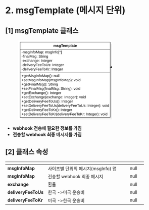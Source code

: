 # 2. msgTemplate (메시지 단위)

## \[1] msgTemplate 클래스

<figure><img src="../../../../../.gitbook/assets/image (5) (1) (1) (1) (1).png" alt="" width="298"><figcaption></figcaption></figure>

* **webhook 전송에 필요한 정보를 가짐**
* **전송할 webhook 최종 메시지를 가짐**

## \[2]  클래스 속성

<table data-view="cards"><thead><tr><th></th><th></th><th data-hidden></th><th data-hidden data-type="files"></th><th data-hidden data-type="number"></th><th data-hidden data-type="select"></th></tr></thead><tbody><tr><td><strong>msgInfoMap</strong></td><td>사이즈별 단위의 메시지(msgInfo) 맵</td><td></td><td></td><td>null</td><td></td></tr><tr><td><strong>msgInfoMap</strong></td><td>전송할 webhook 최종 메시지</td><td></td><td></td><td>null</td><td></td></tr><tr><td><strong>exchange</strong></td><td>환율</td><td></td><td></td><td>null</td><td></td></tr><tr><td><strong>deliveryFeeToUs</strong></td><td>한국 ->미국 운송비</td><td></td><td></td><td>null</td><td></td></tr><tr><td><strong>deliveryFeeToKr</strong></td><td>미국 ->한국 운송비</td><td></td><td></td><td>null</td><td></td></tr></tbody></table>
